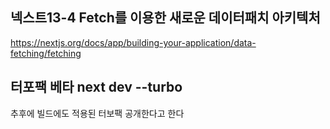 

## 넥스트13-4 Fetch를 이용한 새로운 데이터패치 아키텍처
https://nextjs.org/docs/app/building-your-application/data-fetching/fetching


## 터포팩 베타 next dev --turbo 
추후에 빌드에도 적용된 터보팩 공개한다고 한다